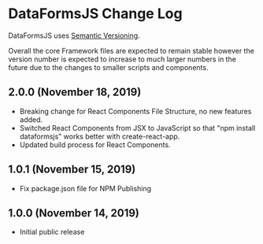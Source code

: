 # DataFormsJS Change Log

DataFormsJS uses [Semantic Versioning](https://docs.npmjs.com/about-semantic-versioning).

Overall the core Framework files are expected to remain stable however the version number is expected to increase to much larger numbers in the future due to the changes to smaller scripts and components.

## 2.0.0 (November 18, 2019)

* Breaking change for React Components File Structure, no new features added.
* Switched React Components from JSX to JavaScript so that "npm install dataformsjs" works better with create-react-app.
* Updated build process for React Components.

## 1.0.1 (November 15, 2019)

* Fix package.json file for NPM Publishing

## 1.0.0 (November 14, 2019)

* Initial public release
